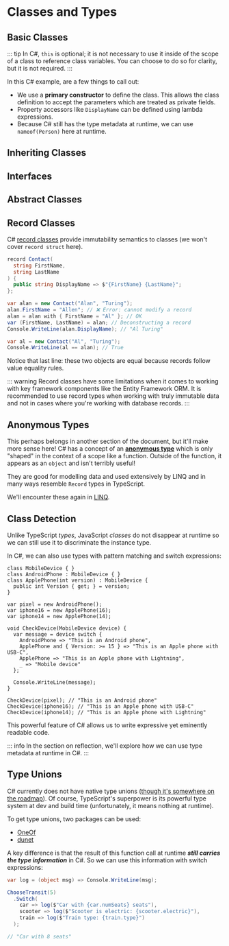# Classes and Types

## Basic Classes

<CodeSplitter>
  <template #left>

```ts
class Person {
  static Type = "person"

  constructor(
    private firstName: string,
    private lastName: string
  ) { }

  get displayName(): string {
    return `${this.firstName} ${this.lastName}`;
  }

  notify() {
    console.log(`Notified ${Person.Type}: ${this.displayName}`);
  }
}

let frankie = new Person("Frank", "Sinatra");
frankie.notify(); // "Notified person: Frank Sinatra"
```

  </template>
  <template #right>

```csharp{2-3,5,8}
class Person(
  string firstName,
  string lastName
) {
  public string DisplayName => $"{firstName} {lastName}";

  public void Notify() {
    Console.WriteLine($"Notified {nameof(Person)}: {DisplayName}");
  }
}

var frankie = new Person("Frank", "Sinatra");
frankie.Notify(); // "Notified Person: Frank Sinatra"
```

  </template>
</CodeSplitter>

::: tip
In C#, `this` is optional; it is not necessary to use it inside of the scope of a class to reference class variables.  You can choose to do so for clarity, but it is not required.
:::

In this C# example, are a few things to call out:

- We use a **primary constructor** to define the class.  This allows the class definition to accept the parameters which are treated as private fields.
- Property accessors like `DisplayName` can be defined using lambda expressions.
- Because C# still has the type metadata at runtime, we can use `nameof(Person)` here at runtime.

## Inheriting Classes

<CodeSplitter>
  <template #left>

```ts
class MobileDevice {
  call(recipient: number) {
    console.log(`Calling: ${recipient}`);
  }
}

class AndroidPhone extends MobileDevice { }

class ApplePhone extends MobileDevice { }

let pixel = new AndroidPhone();
pixel.call(1234567); // "Calling: 1234567"

let iphone = new ApplePhone();
iphone.call(1234567); // "Calling: 1234567"
```

  </template>
  <template #right>

```csharp
class MobileDevice {
  public void Call(int recipient) {
    Console.WriteLine($"Calling: {recipient}");
  }
}

class AndroidPhone : MobileDevice { }

class ApplePhone : MobileDevice { }

var pixel = new AndroidPhone();
pixel.Call(1234567); // "Calling: 1234567"

var iphone = new ApplePhone();
iphone.Call(1234567); // "Calling: 1234567"
```

  </template>
</CodeSplitter>

## Interfaces

<CodeSplitter>
  <template #left>

```ts{1}
interface IMobileDevice {
  call: (recipient: number) => void;
}

class AndroidPhone implements IMobileDevice {
  call(recipient: number) {
    console.log(`Calling ${recipient} from my Android device...`);
  }
}

class ApplePhone implements IMobileDevice {
  call(recipient: number) {
    console.log(`Calling ${recipient} from my Apple device...`);
  }
}

let pixel = new AndroidPhone();
pixel.call(1234567); // "Calling 1234567 from my Android device"

let iphone = new ApplePhone();
iphone.call(1234567); // "Calling 1234567 from my Apple device"
```

  </template>
  <template #right>

```csharp{1}
interface IMobileDevice {
  void Call(int recipient);
}

class AndroidPhone : IMobileDevice {
  public void Call(int recipient) {
    Console.WriteLine($"Calling {recipient} from my Android device...");
  }
}

class ApplePhone : IMobileDevice {
  public void Call(int recipient) {
    Console.WriteLine($"Calling {recipient} from my Apple device...");
  }
}

var pixel = new AndroidPhone();
pixel.Call(1234567); // "Calling 1234567 from my Android device"

var iphone = new ApplePhone();
iphone.Call(1234567); // "Calling 1234567 from my Apple device"
```

  </template>
</CodeSplitter>

## Abstract Classes

<CodeSplitter>
  <template #left>

```ts{1,6,8}
abstract class MobileDevice {
  call(recipient: number) {
    console.log(`Calling: ${recipient}`);
  }

  abstract powerOn(): void;

  connectCable() {
    console.log("Connecting USB-C...");
  }
}

class AndroidPhone extends MobileDevice {
  powerOn() {
    console.log("Powering Android device on");
  }
}

class ApplePhone extends MobileDevice {
  constructor(private version: number) { super(); }

  powerOn() {
    console.log("Powering Apple device on");
  }

  override connectCable() {
    if (this.version < 15) {
      console.log("Connecting Lightning cable...");
    } else {
      console.log("Connecting USB-C...");
    }
  }
}

let pixel = new AndroidPhone();
pixel.powerOn(); // "Powering Android device on"
pixel.connectCable(); // "Connecting USB-C..."

let iphone = new ApplePhone(14);
iphone.powerOn(); // "Powering Apple device on"
pixel.connectCable(); // "Connecting Lightning cable..."
```

  </template>
  <template #right>

```csharp{1,6,8}
abstract class MobileDevice {
  public void Call(int recipient) {
    Console.WriteLine($"Calling: {recipient}");
  }

  public abstract void PowerOn();

  public virtual void ConnectCable() {
    Console.WriteLine("Connecting USB-C...");
  }
}

class AndroidPhone : MobileDevice {
  public override void PowerOn() {
    Console.WriteLine("Powering Android device on...");
  }
}

class ApplePhone(int version) : MobileDevice {
  // 👆 Using primary constructor

  public override void PowerOn() {
    Console.WriteLine("Powering Apple device on...");
  }

  public override void ConnectCable() {
    if (version < 15) {
      Console.WriteLine("Connecting Lightning cable...");
    } else {
      Console.WriteLine("Connecting USB-C...");
    }
  }
}

var pixel = new AndroidPhone();
pixel.PowerOn(); // "Powering Android device on"
pixel.ConnectCable(); // "Connecting USB-C..."

var iphone = new ApplePhone(14);
iphone.PowerOn(); // "Powering Apple device on"
iphone.ConnectCable(); // "Connecting Lighting cable..."
```

  </template>
</CodeSplitter>

## Record Classes

C# [record classes](https://learn.microsoft.com/en-us/dotnet/csharp/language-reference/builtin-types/record) provide immutability semantics to classes (we won't cover `record struct` here).

```csharp
record Contact(
  string FirstName,
  string LastName
) {
  public string DisplayName => $"{FirstName} {LastName}";
};

var alan = new Contact("Alan", "Turing");
alan.FirstName = "Allen"; // ❌ Error: cannot modify a record
alan = alan with { FirstName = "Al" }; // OK
var (FirstName, LastName) = alan; // Deconstructing a record
Console.WriteLine(alan.DisplayName); // "Al Turing"

var al = new Contact("Al", "Turing");
Console.WriteLine(al == alan); // True
```

Notice that last line: these two objects are equal because records follow value equality rules.

::: warning
Record classes have some limitations when it comes to working with key framework components like the Entity Framework ORM.  It is recommended to use record types when working with truly immutable data and not in cases where you're working with database records.
:::

## Anonymous Types

This perhaps belongs in another section of the document, but it'll make more sense here!  C# has a concept of an [**anonymous type**](https://learn.microsoft.com/en-us/dotnet/csharp/fundamentals/types/anonymous-types) which is only "shaped" in the context of a scope like a function.  Outside of the function, it appears as an `object` and isn't terribly useful!

They are good for modelling data and used extensively by LINQ and in many ways resemble `Record` types in TypeScript.

<CodeSplitter>
  <template #left>

```ts
let contact = {
  firstName: "Charles",
  lastName: "Babbage"
};

console.log(contact.firstName); // "Charles"
```

  </template>
  <template #right>

```csharp
var contact = new {
  FirstName = "Charles",
  LastName = "Babbage"
};

Console.WriteLine(contact.FirstName); // "Charles"
```

  </template>
</CodeSplitter>

We'll encounter these again in [LINQ](../intermediate/linq.md).

## Class Detection

<CodeSplitter>
  <template #left>

```ts
class MobileDevice { }
class AndroidPhone extends MobileDevice { }
class ApplePhone extends MobileDevice { }

let pixel = new AndroidPhone();
let iphone = new ApplePhone();

console.log(pixel instanceof AndroidPhone); // true
console.log(pixel instanceof MobileDevice); // true
```

  </template>
  <template #right>

```csharp
class MobileDevice { }
class AndroidPhone : MobileDevice { }
class ApplePhone : MobileDevice { }

var pixel = new AndroidPhone();
var iphone = new ApplePhone();

Console.WriteLine(pixel is AndroidPhone); // True
Console.WriteLine(pixel is MobileDevice); // True
```

  </template>
</CodeSplitter>

Unlike TypeScript *types*, JavaScript *classes* do not disappear at runtime so we can still use it to discriminate the instance type.

In C#, we can also use types with pattern matching and switch expressions:

```csharp{12-17}
class MobileDevice { }
class AndroidPhone : MobileDevice { }
class ApplePhone(int version) : MobileDevice {
  public int Version { get; } = version;
}

var pixel = new AndroidPhone();
var iphone16 = new ApplePhone(16);
var iphone14 = new ApplePhone(14);

void CheckDevice(MobileDevice device) {
  var message = device switch {
    AndroidPhone => "This is an Android phone",
    ApplePhone and { Version: >= 15 } => "This is an Apple phone with USB-C",
    ApplePhone => "This is an Apple phone with Lightning",
    _ => "Mobile device"
  };

  Console.WriteLine(message);
}

CheckDevice(pixel); // "This is an Android phone"
CheckDevice(iphone16); // "This is an Apple phone with USB-C"
CheckDevice(iphone14); // "This is an Apple phone with Lightning"
```

This powerful feature of C# allows us to write expressive yet eminently readable code.

::: info
In the section on reflection, we'll explore how we can use type metadata at runtime in C#.
:::

## Type Unions

C# currently does not have native type unions ([though it's somewhere on the roadmap](https://github.com/dotnet/csharplang/blob/main/proposals/TypeUnions.md)).  Of course, TypeScript's superpower is its powerful type system at dev and build time (unfortunately, it means nothing at runtime).

To get type unions, two packages can be used:

- [OneOf](https://github.com/mcintyre321/OneOf)
- [dunet](https://github.com/domn1995/dunet)

<CodeSplitter>
  <template #left>

```ts
function chooseTransit(
  numPeople: number
) : TransitOption {
  if (numPeople === 1) return { electric: false }
  if (numPeople < 5) return { numSeats: 5 }
  if (numPeople < 7) return { numSeats: 8 }
  else return { type: 'bullet' }
}

type TrainType = 'bullet' | 'normal'

type Car = { numSeats: number }
type Scooter = { electric: boolean }
type Train = { type: TrainType }

type TransitOption = Car | Scooter | Train
```

  </template>
  <template #right>

```csharp
Transit.TransitOption ChooseTransit(
  int numPeople
) {
  if (numPeople == 1) return new Scooter(true);
  if (numPeople < 5) return new Car(5);
  if (numPeople < 7) return new Car(8);
  return new Train(TrainType.Bullet);
}

enum TrainType { Bullet, Normal }

record Car(int numSeats);
record Scooter(bool electric);
record Train(TrainType type);

namespace Transit { // OneOf requires a namespace
  [GenerateOneOf]
  partial class TransitOption : OneOfBase<Car, Scooter, Train> { };
}
```

  </template>
</CodeSplitter>

A key difference is that the result of this function call at runtime ***still carries the type information*** in C#.  So we can use this information with switch expressions:

```csharp
var log = (object msg) => Console.WriteLine(msg);

ChooseTransit(5)
  .Switch(
    car => log($"Car with {car.numSeats} seats"),
    scooter => log($"Scooter is electric: {scooter.electric}"),
    train => log($"Train type: {train.type}")
  );

// "Car with 8 seats"
```

